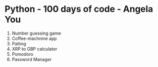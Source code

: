 # Python - 100 days of code - Angela You

1) Number guessing game
2) Coffee-machnine app
3) Paiting
4) XRP to GBP calculator
5) Pomodoro
6) Password Manager

